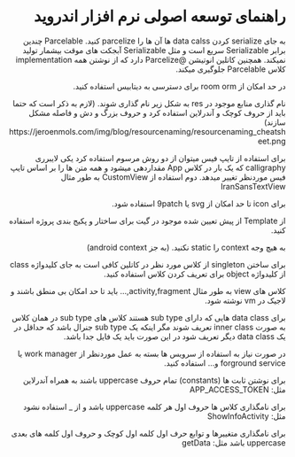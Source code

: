 <h1 lang="fa" dir="rtl" align="right">راهنمای توسعه اصولی نرم افزار اندروید</h1>

<p lang="fa" dir="rtl" align="right">به جای serialize کردن data calss ها آن ها را parcelize کنید. Parcelable چندین برابر Serializable سریع است و مثل Serializable آبجکت های موقت بیشمار تولید نمیکند. همچنین کاتلین انوتیشن @Parcelize دارد که از نوشتن همه implementation کلاس Parcelable جلوگیری میکند.</p1>

<p lang="fa" dir="rtl" align="right">در حد امکان از room orm برای دسترسی به دیتابیس استفاده کنید.</p1>
<p lang="fa" dir="rtl" align="right">نام گذاری منابع موجود در res به شکل زیر نام گذاری شوند. (لازم به ذکر است که حتما باید از حروف کوچک و آندرلاین استفاده کرد و حروف بزرگ و دش  و فاصله مشکل سازند)</p1>
<img>https://jeroenmols.com/img/blog/resourcenaming/resourcenaming_cheatsheet.png</img>
<p lang="fa" dir="rtl" align="right">برای استفاده از تایپ فیس میتوان از دو روش مرسوم استفاده کرد یکی لایبرری calligraphy که یک بار در کلاس App مقداردهی میشود و همه متن ها را بر اساس تایپ فیس موردنظر تغییر میدهد. دوم استفاده از CustomView به طور مثال IranSansTextView</p1>
<p lang="fa" dir="rtl" align="right">برای icon تا حد امکان از svg یا 9patch استفاده شود.</p1>
<p lang="fa" dir="rtl" align="right">از Template از پیش تعیین شده موجود در گیت برای ساختار و پکیج بندی پروژه استفاده کنید.</p1>
<p lang="fa" dir="rtl" align="right">به هیچ وجه context را static نکنید. (به جز android context)</p1>
<p lang="fa" dir="rtl" align="right">برای ساختن singleton از کلاس مورد نظر در کاتلین کافی است به جای کلیدواژه class از کلیدواژه object برای تعریف کردن کلاس استفاده کنید.</p1>
<p lang="fa" dir="rtl" align="right">کلاس های view به طور مثال activity,fragment,… باید تا حد امکان بی منطق باشند و لاجیک در  vm نوشته شود.</p1>
<p lang="fa" dir="rtl" align="right">برای data class هایی که دارای sub type هستند کلاس های sub type در همان کلاس به صورت inner class تعریف شوند مگر اینکه یک sub type جنرال باشد که حداقل در یک data class دیگر تعریف شود در این صورت باید یک فایل جدا باشد.</p1>
<p lang="fa" dir="rtl" align="right">در صورت نیاز به استفاده از سرویس ها بسته به عمل موردنظر از work manager یا forground service و... استفاده کنید.</p1>
<p lang="fa" dir="rtl" align="right">برای نوشتن ثابت ها (constants) تمام حروف uppercase باشند به همراه آندرلاین مثل: APP_ACCESS_TOKEN</p1>
<p lang="fa" dir="rtl" align="right">برای نامگذاری کلاس ها حروف اول هر کلمه uppercase باشد و از _ استفاده نشود مثل: ShowInfoActivity</p1>
<p lang="fa" dir="rtl" align="right">برای نامگذاری متغییرها و توابع حرف اول کلمه اول کوچک و حروف اول کلمه های بعدی uppercase باشد مثل: getData</p1>

